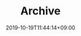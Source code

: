 ---
title: "Archive"
date: 2019-10-19T11:44:14+09:00
type: "archive"
description: "Archive Page"
titleWrap: wrap
---